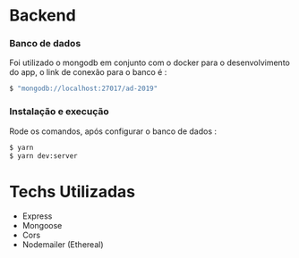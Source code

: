 # Backend

### Banco de dados
  Foi utilizado o mongodb em conjunto com o docker para o desenvolvimento do app, o link de conexão para o banco é :

```sh
$ "mongodb://localhost:27017/ad-2019"
```

### Instalação e execução
  Rode os comandos, após configurar o banco de dados :
```sh
$ yarn
$ yarn dev:server
```

# Techs Utilizadas

- Express
- Mongoose
- Cors
- Nodemailer (Ethereal)